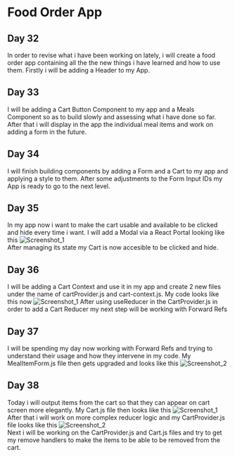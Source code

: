 # Food Order App  
## Day 32  
In order to revise what i have been working on lately, i will create a food order app containing all the the new things i have learned and how to use them. Firstly i will be adding a Header to my App.  
## Day 33  
I will be adding a Cart Button Component to my app and a Meals Component so as to build slowly and assessing what i have done so far. After that i will display in the app the individual meal items and work on adding a form in the future.  
## Day 34  
I will finish building components by adding a Form and a Cart to my app and applying a style to them. After some adjustments to the Form Input IDs my App is ready to go to the next level.  
## Day 35  
In my app now i want to make the cart usable and available to be clicked and hide every time i want. I will add a Modal via a React Portal looking like this ![Screenshot_1](https://user-images.githubusercontent.com/90603989/174860007-01de511f-eac0-4d0e-a6a7-ac6f267d5d05.png)  
After managing its state my Cart is now accesible to be clicked and hide.  
## Day 36  
I will be adding a Cart Context and use it in my app and create 2 new files under the name of cartProvider.js and cart-context.js. My code looks like this now ![Screenshot_1](https://user-images.githubusercontent.com/90603989/175091311-162d7d7d-4500-4c15-bfb1-ca2f482eea94.png) After using useReducer in the CartProvider.js in order to add a Cart Reducer my next step will be working with Forward Refs  
## Day 37  
I will be spending my day now working with Forward Refs and trying to understand their usage and how they intervene in my code. My MealItemForm.js file then gets upgraded and looks like this ![Screenshot_2](https://user-images.githubusercontent.com/90603989/175576977-91dc4101-4ed2-4f05-b310-538c46aff390.png)  
## Day 38  
Today i will output items from the cart so that they can appear on cart screen more elegantly. My Cart.js file then looks like this ![Screenshot_1](https://user-images.githubusercontent.com/90603989/175770972-59f861e0-9256-4fa4-9200-b7d06562fd77.png)  
After that i will work on more complex reducer logic and my CartProvider.js file looks like this ![Screenshot_2](https://user-images.githubusercontent.com/90603989/175772311-4d72ea8c-bd2e-4bb6-982f-e2320724dd4a.png)  
Next i will be working on the CartProvider.js and Cart.js files and try to get my remove handlers to make the items to be able to be removed from the cart.
